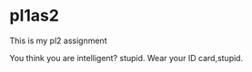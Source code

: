# pl1as2
This is my pl2 assignment

You think you are intelligent? stupid. Wear your ID card,stupid.
